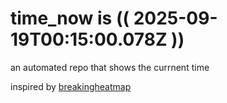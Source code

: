 # time_now is (( 2025-09-19T00:15:00.078Z ))

an automated repo that shows the currnent time

inspired by [breakingheatmap](https://github.com/breakingheatmap/breakingheatmap)